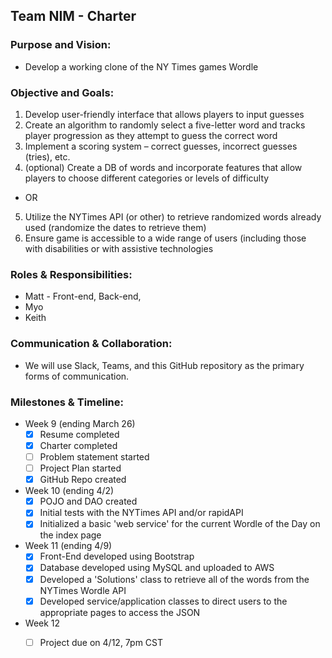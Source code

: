 ## Team NIM - Charter

### Purpose and Vision:

- Develop a working clone of the NY Times games Wordle

### Objective and Goals:

1. Develop user-friendly interface that allows players to input guesses
2. Create an algorithm to randomly select a five-letter word and tracks player progression as they attempt to guess the correct word
3. Implement a scoring system – correct guesses, incorrect guesses (tries), etc.
4. (optional) Create a DB of words and incorporate features that allow players to choose different categories or levels of difficulty
  - OR
5. Utilize the NYTimes API (or other) to retrieve randomized words already used (randomize the dates to retrieve them)
6. Ensure game is accessible to a wide range of users (including those with disabilities or with assistive technologies

### Roles & Responsibilities:

- Matt - Front-end, Back-end, 
- Myo
- Keith

### Communication & Collaboration:

- We will use Slack, Teams, and this GitHub repository as the primary forms of communication.

### Milestones & Timeline:

- Week 9 (ending March 26)
    - [x] Resume completed
    - [x] Charter completed
    - [ ] Problem statement started
    - [ ] Project Plan started
    - [x] GitHub Repo created
- Week 10 (ending 4/2)
  - [X] POJO and DAO created
  - [X] Initial tests with the NYTimes API and/or rapidAPI
  - [X] Initialized a basic 'web service' for the current Wordle of the Day on the index page   
- Week 11 (ending 4/9)
  - [X] Front-End developed using Bootstrap
  - [X] Database developed using MySQL and uploaded to AWS
  - [X] Developed a 'Solutions' class to retrieve all of the words from the NYTimes Wordle API
  - [X] Developed service/application classes to direct users to the appropriate pages to access the JSON 
- Week 12  
  - [ ] Project due on 4/12, 7pm CST 

 